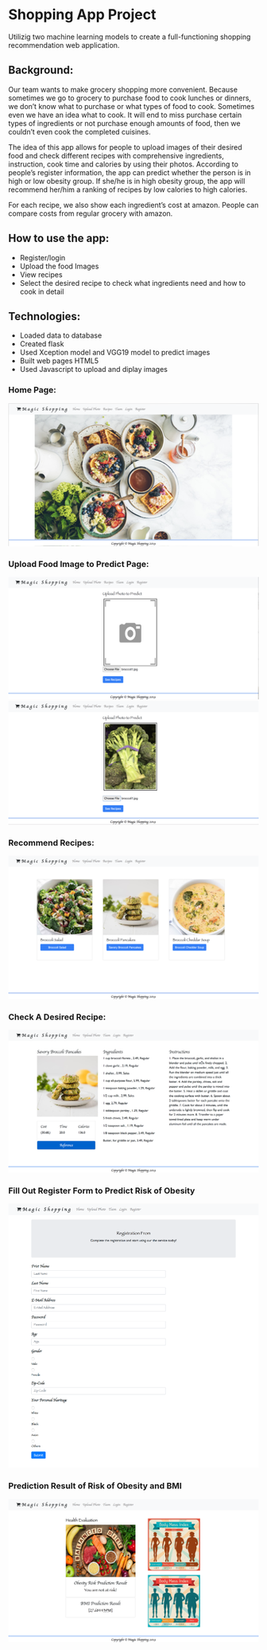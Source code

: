 # Shopping App Project
Utilizig two machine learning models to create a full-functioning shopping recommendation web application.

## Background:
Our team wants to make grocery shopping more convenient. Because sometimes we go to grocery to purchase food to cook lunches or dinners, we don’t know what to purchase or what types of food to cook. Sometimes even we have an idea what to cook. It will end to miss purchase certain types of ingredients or not purchase enough amounts of food, then we couldn’t even cook the completed cuisines. 

The idea of this app allows for people to upload images of their desired food and check different recipes with comprehensive ingredients, instruction, cook time and calories by using their photos. According to people’s register information, the app can predict whether the person is in high or low obesity group. If she/he is in high obesity group, the app will recommend her/him a ranking of recipes by low calories to high calories. 

For each recipe, we also show each ingredient’s cost at amazon. People can compare costs from regular grocery with amazon.  


## How to use the app:
* Register/login
* Upload the food Images 
* View recipes
* Select the desired recipe to check what ingredients need and how to cook in detail

## Technologies:
*  Loaded data to database
*  Created flask 
*  Used Xception model and VGG19 model to predict   images
*  Built web pages HTML5
*  Used Javascript to upload and diplay images

### Home Page:
![home](README_images/home.png)

### Upload Food Image to Predict Page: 
![upload](README_images/upload.png)
![broccoli](README_images/broccoli.png)

### Recommend Recipes:
![recipes](README_images/recipes.png)

### Check A Desired Recipe:
![pancake](README_images/pancake.png)

### Fill Out Register Form to Predict Risk of Obesity
![register](README_images/register.png)

### Prediction Result of Risk of Obesity and BMI
![result](README_images/obesity_prediction.png)
